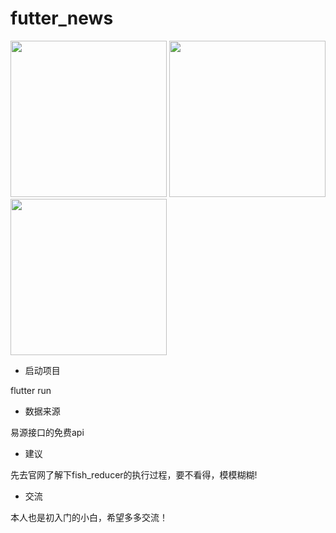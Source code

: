 # futter_news


<img src="https://www.wuyilong.cc/images/imgs/2.png" width="250"/>
<img src="https://www.wuyilong.cc/images/imgs/2.png" width="250"/>
<img src="https://www.wuyilong.cc/images/imgs/2.png" width="250"/>



- 启动项目

flutter run

- 数据来源

易源接口的免费api

- 建议

先去官网了解下fish_reducer的执行过程，要不看得，模模糊糊!

- 交流

本人也是初入门的小白，希望多多交流！
